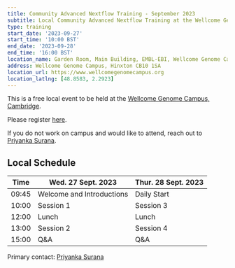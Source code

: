 ```yaml
---
title: Community Advanced Nextflow Training - September 2023
subtitle: Local Community Advanced Nextflow Training at the Wellcome Genome Campus, Cambridge.
type: training
start_date: '2023-09-27'
start_time: '10:00 BST'
end_date: '2023-09-28'
end_time: '16:00 BST'
location_name: Garden Room, Main Building, EMBL-EBI, Wellcome Genome Campus
address: Wellcome Genome Campus, Hinxton CB10 1SA
location_url: https://www.wellcomegenomecampus.org
location_latlng: [48.8583, 2.2923]
---
```


This is a free local event to be held at the [Wellcome Genome Campus, Cambridge](https://goo.gl/maps/XA8caWCAVToVT6EeA). 

Please register [here](https://form.typeform.com/to/gFMjNQzt). 

If you do not work on campus and would like to attend, reach out to [Priyanka Surana](mailto:ps22@sanger.ac.uk). 

## Local Schedule

<div class="table-responsive">
    <table class="table table-hover table-sm table-bordered">
        <thead>
            <tr>
                <th>Time</th>
                <th>Wed. 27 Sept. 2023</th>
                <th>Thur. 28 Sept. 2023</th>
            </tr>
            </thead>
            <tbody>
            <tr>
                <td data-timestamp="1695804300" data-timeformat="HH:mm z">09:45</td>
                <td background-color:navy; rowspan="1">Welcome and Introductions</td>
                <td background-color:navy; rowspan="1">Daily Start</td>
            </tr>
                <td data-timestamp="1695805200" data-timeformat="HH:mm z">10:00</td>
                <td rowspan="1">Session 1</td>
                <td rowspan="1">Session 3</td>
            </tr>
            <tr>
                <td data-timestamp="1695812400" data-timeformat="HH:mm z">12:00</td>
                <td rowspan="1">Lunch</td>
                <td rowspan="1">Lunch</td>
            </tr>
            <tr>
                <td data-timestamp="1695816000" data-timeformat="HH:mm z">13:00</td>
                <td rowspan="1">Session 2</td>
                <td rowspan="1">Session 4</td>
            </tr>
            <tr>
                <td data-timestamp="1695823200" data-timeformat="HH:mm z">15:00</td>
                <td>Q&A</td>
                <td>Q&A</td>
            </tr>
        </tbody>
    </table>
</div>

Primary contact: [<i class="fab fa-slack"></i> Priyanka Surana](https://nfcore.slack.com/team/U02JA08N0BC)
